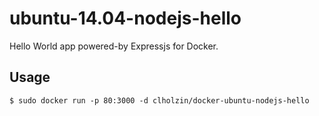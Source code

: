 ubuntu-14.04-nodejs-hello
=========================

Hello World app powered-by Expressjs for Docker.

## Usage

```
$ sudo docker run -p 80:3000 -d clholzin/docker-ubuntu-nodejs-hello
```
